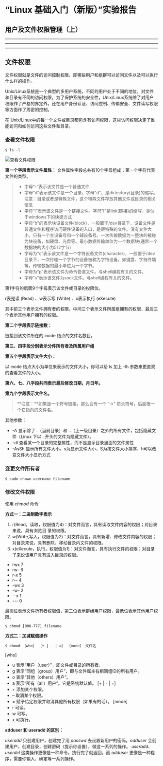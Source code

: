 # “Linux 基础入门（新版）”实验报告
##  用户及文件权限管理（上）
***
***
***
##  文件权限
文件权限就是文件的访问控制权限，即哪些用户和组群可以访问文件以及可以执行什么样的操作。

Unix/Linux系统是一个典型的多用户系统，不同的用户处于不同的地位，对文件和目录有不同的访问权限。为了保护系统的安全性，Unix/Linux系统除了对用户权限作了严格的界定外，还在用户身份认证、访问控制、传输安全、文件读写权限等方面作了周密的控制。

在 Unix/Linux中的每一个文件或目录都包含有访问权限，这些访问权限决定了谁能访问和如何访问这些文件和目录。

### 查看文件权限

    $ ls -l
    
![查看文件权限](https://dn-simplecloud.shiyanlou.com/courses/uid1080185-20190530-1559223967646)

**第一个字段表示文件属性：**
文件属性字段总共有10个字母组成；第一个字符代表文件的类型。

>+ 字母“-”表示该文件是一个普通文件
>+ 字母“d”表示该文件是一个目录，字母"d"，是dirtectory(目录)的缩写。注意：目录或者是特殊文件，这个特殊文件存放其他文件或目录的相关信息
>+ 字母“l”表示该文件是一个链接文件。字母"l"是link(链接)的缩写，类似于windows下的快捷方式
>+ 字母“b”的表示块设备文件(block)，一般置于/dev目录下，设备文件是普通文件和程序访问硬件设备的入口，是很特殊的文件。没有文件大小，只有一个主设备号和一个辅设备号。一次传输数据为一整块的被称为块设备，如硬盘、光盘等。最小数据传输单位为一个数据块(通常一个数据块的大小为512字节)
>+ 字母为“c”表示该文件是一个字符设备文件(character)，一般置于/dev目录下，一次传输一个字节的设备被称为字符设备，如键盘、字符终端等，传输数据的最小单位为一个字节。
>+ 字母为“p”表示该文件为命令管道文件。与shell编程有关的文件。
>+ 字母“s”表示该文件为sock文件。与shell编程有关的文件。

第1字符的后面9个字母表示该文件或目录的权限位。

r表是读 (Read) 、w表示写 (Write) 、x表示执行 (eXecute)

其中前三个表示文件拥有者的权限，中间三个表示文件所属组拥有的权限，最后三个表示其他用户拥有的权限。

**第二个字段表示链接数：**

链接到该文件所在的 inode 结点的文件名数目。

**第三、四字段分别表示分件所有者及所属用户组**

**第五个字段表示文件大小：**

以 inode 结点大小为单位来表示的文件大小，你可以给 ls 加上 -lh 参数来更直观的查看文件的大小。

**第六、七、八字段共同表示最后修改日期，月日年。**

**第九个字段表示文件名。**

>**注意：**如果是一个符号链接，那么会有一个 “->" 箭头符号，后面根一个它指向的文件名。

其他参数：

+ -A 显示除了 .（当前目录）和 ..（上一级目录）之外的所有文件，包括隐藏文件（Linux 下以 . 开头的文件为隐藏文件）。
+ -dl 查看某一个目录的完整属性，而不是显示目录里面的文件属性
+ -AsSh 显示所有文件大小。s为显示文件大小，S为按文件大小排序，h可以改变文件大小显示方式

### 变更文件所有者

    $ sudo chown username filename

### 修改文件权限
使用 *chmod* 命令

**方式一：二进制数字表示**

1. r(Read，读取，权限值为4)：对文件而言，具有读取文件内容的权限；对目录来说，具有浏览目 录的权限。
2. w(Write,写入，权限值为2)：对文件而言，具有新增、修改文件内容的权限；对目录来说，具有删除、移动目录内文件的权限。
3. x(eXecute，执行，权限值为1)：对文件而言，具有执行文件的权限；对目录了来说该用户具有进入目录的权限。

+ rwx 7 
+ rw- 6 
+ r-x 5 
+ r-- 4 
+ -wx 3 
+ -w- 2 
+ --x 1 
+ --- 0

最高位表示文件所有者权限值，第二位表示群组用户权限，最低位表示其他用户权限。

    $ chmod [000-777] filename

**方式二：加减赋值操作**

    $ chmod ［who］ ［+ | – | =］ ［mode］ 文件名

[who]
+ u 表示“用户（user）”，即文件或目录的所有者。
+ g 表示“同组（group）用户”，即与文件属主有相同组ID的所有用户。
+ o 表示“其他（others）用户”。
+ a 表示“所有（all）用户”。它是系统默认值。
[+ | - | =]
+ \+ 添加某个权限。
+ – 取消某个权限。
+ = 赋予给定权限并取消其他所有权限（如果有的话）。
[mode]
+ r 可读。
+ w 可写。
+ x 可执行。

**adduser 和 useradd 的区别：**

*useradd* 只创建用户，创建完了用 *passwd* 去设置新用户的密码。*adduser* 会创建用户，创建目录，创建密码（提示你设置），做这一系列的操作。 *useradd*、*userdel* 这类操作更像是一种命令，执行完了就返回。而 *adduser* 更像是一种程序，需要你输入、确定等一系列操作。
